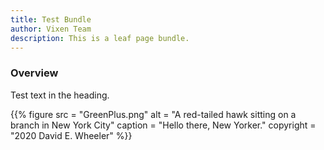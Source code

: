```yaml
---
title: Test Bundle
author: Vixen Team
description: This is a leaf page bundle.
---
```


### Overview

Test text in the heading. 

{{% figure src = "GreenPlus.png" alt = "A red-tailed hawk sitting on a branch in New York City" caption = "Hello there, New Yorker." copyright = "2020 David E. Wheeler" %}}
